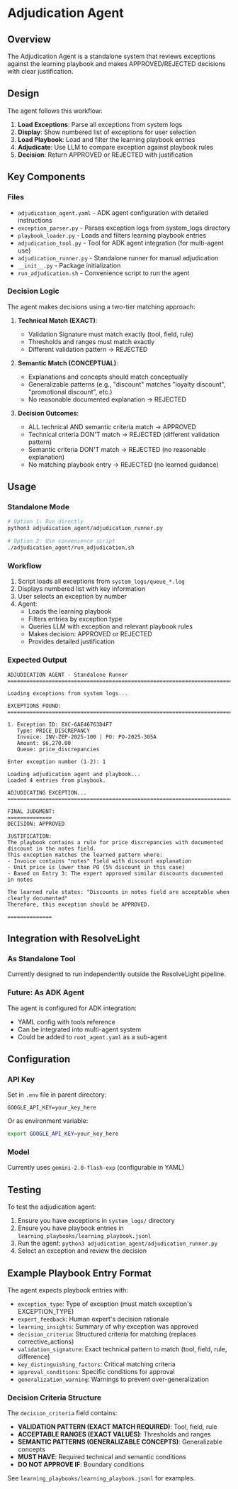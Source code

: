 # Adjudication Agent

## Overview

The Adjudication Agent is a standalone system that reviews exceptions against the learning playbook and makes APPROVED/REJECTED decisions with clear justification.

## Design

The agent follows this workflow:

1. **Load Exceptions**: Parse all exceptions from system logs
2. **Display**: Show numbered list of exceptions for user selection
3. **Load Playbook**: Load and filter the learning playbook entries
4. **Adjudicate**: Use LLM to compare exception against playbook rules
5. **Decision**: Return APPROVED or REJECTED with justification

## Key Components

### Files

- `adjudication_agent.yaml` - ADK agent configuration with detailed instructions
- `exception_parser.py` - Parses exception logs from system_logs directory
- `playbook_loader.py` - Loads and filters learning playbook entries
- `adjudication_tool.py` - Tool for ADK agent integration (for multi-agent use)
- `adjudication_runner.py` - Standalone runner for manual adjudication
- `__init__.py` - Package initialization
- `run_adjudication.sh` - Convenience script to run the agent

### Decision Logic

The agent makes decisions using a two-tier matching approach:

1. **Technical Match (EXACT)**:
   - Validation Signature must match exactly (tool, field, rule)
   - Thresholds and ranges must match exactly
   - Different validation pattern → REJECTED

2. **Semantic Match (CONCEPTUAL)**:
   - Explanations and concepts should match conceptually
   - Generalizable patterns (e.g., "discount" matches "loyalty discount", "promotional discount", etc.)
   - No reasonable documented explanation → REJECTED

3. **Decision Outcomes**:
   - ALL technical AND semantic criteria match → APPROVED
   - Technical criteria DON'T match → REJECTED (different validation pattern)
   - Semantic criteria DON'T match → REJECTED (no reasonable explanation)
   - No matching playbook entry → REJECTED (no learned guidance)

## Usage

### Standalone Mode

```bash
# Option 1: Run directly
python3 adjudication_agent/adjudication_runner.py

# Option 2: Use convenience script
./adjudication_agent/run_adjudication.sh
```

### Workflow

1. Script loads all exceptions from `system_logs/queue_*.log`
2. Displays numbered list with key information
3. User selects an exception by number
4. Agent:
   - Loads the learning playbook
   - Filters entries by exception type
   - Queries LLM with exception and relevant playbook rules
   - Makes decision: APPROVED or REJECTED
   - Provides detailed justification

### Expected Output

```
ADJUDICATION AGENT - Standalone Runner
================================================================================

Loading exceptions from system logs...

EXCEPTIONS FOUND:
================================================================================

1. Exception ID: EXC-6AE46763D4F7
   Type: PRICE_DISCREPANCY
   Invoice: INV-ZEP-2025-100 | PO: PO-2025-305A
   Amount: $6,270.00
   Queue: price_discrepancies

Enter exception number (1-2): 1

Loading adjudication agent and playbook...
Loaded 4 entries from playbook.

ADJUDICATING EXCEPTION...
================================================================================

FINAL JUDGMENT:
==============
DECISION: APPROVED

JUSTIFICATION:
The playbook contains a rule for price discrepancies with documented discount in the notes field.
This exception matches the learned pattern where:
- Invoice contains "notes" field with discount explanation
- Unit price is lower than PO (5% discount in this case)
- Based on Entry 3: The expert approved similar discounts documented in notes

The learned rule states: "Discounts in notes field are acceptable when clearly documented"
Therefore, this exception should be APPROVED.

==============
```

## Integration with ResolveLight

### As Standalone Tool
Currently designed to run independently outside the ResolveLight pipeline.

### Future: As ADK Agent
The agent is configured for ADK integration:
- YAML config with tools reference
- Can be integrated into multi-agent system
- Could be added to `root_agent.yaml` as a sub-agent

## Configuration

### API Key
Set in `.env` file in parent directory:
```
GOOGLE_API_KEY=your_key_here
```

Or as environment variable:
```bash
export GOOGLE_API_KEY=your_key_here
```

### Model
Currently uses `gemini-2.0-flash-exp` (configurable in YAML)

## Testing

To test the adjudication agent:

1. Ensure you have exceptions in `system_logs/` directory
2. Ensure you have playbook entries in `learning_playbooks/learning_playbook.jsonl`
3. Run the agent: `python3 adjudication_agent/adjudication_runner.py`
4. Select an exception and review the decision

## Example Playbook Entry Format

The agent expects playbook entries with:
- `exception_type`: Type of exception (must match exception's EXCEPTION_TYPE)
- `expert_feedback`: Human expert's decision rationale
- `learning_insights`: Summary of why exception was approved
- `decision_criteria`: Structured criteria for matching (replaces corrective_actions)
- `validation_signature`: Exact technical pattern to match (tool, field, rule, difference)
- `key_distinguishing_factors`: Critical matching criteria
- `approval_conditions`: Specific conditions for approval
- `generalization_warning`: Warnings to prevent over-generalization

### Decision Criteria Structure

The `decision_criteria` field contains:
- **VALIDATION PATTERN (EXACT MATCH REQUIRED)**: Tool, field, rule
- **ACCEPTABLE RANGES (EXACT VALUES)**: Thresholds and ranges
- **SEMANTIC PATTERNS (GENERALIZABLE CONCEPTS)**: Generalizable concepts
- **MUST HAVE**: Required technical and semantic conditions
- **DO NOT APPROVE IF**: Boundary conditions

See `learning_playbooks/learning_playbook.jsonl` for examples.

